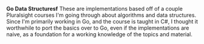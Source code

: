 **Go Data Structuresf**
These are implementations based off of a couple Pluralsight courses I'm going through about algorithms and data structures. Since I'm primarily working in Go, and the course is taught in C#, I thought it worthwhile to port the basics over to Go, even if the implementations are naive, as a foundation for a working knowledge of the topics and material.